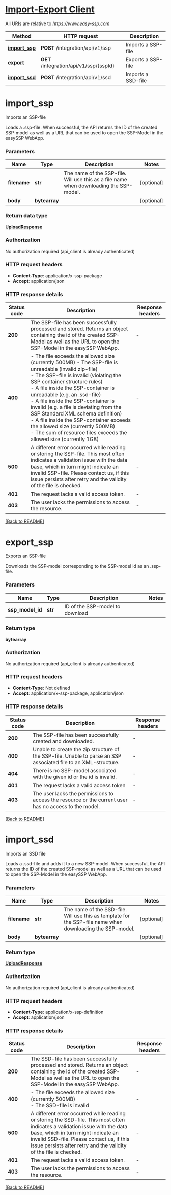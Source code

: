 # [Import-Export Client](../easyssp_import_export/client/import_export_client.py)

All URIs are relative to *https://www.easy-ssp.com*

| Method                                             | HTTP request                            | Description        |
|----------------------------------------------------|-----------------------------------------|--------------------|
| [**import_ssp**](ImportExportClient.md#import_ssp) | **POST** /integration/api/v1/ssp        | Imports a SSP-file |
| [**export**](ImportExportClient.md#export_ssp)     | **GET** /integration/api/v1/ssp/{sspId} | Exports a SSP-file |
| [**import_ssd**](ImportExportClient.md#import_ssd) | **POST** /integration/api/v1/ssd        | Imports a SSD-file |

# **import_ssp**

Imports an SSP-file

Loads a .ssp-file. When successful, the API returns the ID of the created SSP-model as well as a URL that can be used to
open the SSP-Model in the easySSP WebApp.

### Parameters

| Name         | Type          | Description                                                                            | Notes      |
|--------------|---------------|----------------------------------------------------------------------------------------|------------|
| **filename** | **str**       | The name of the SSP-file. Will use this as a file name when downloading the SSP-model. | [optional] |
| **body**     | **bytearray** |                                                                                        | [optional] |

### Return data type

[**UploadResponse**](UploadResponse.md)

### Authorization

No authorization required (api_client is already authenticated)

### HTTP request headers

- **Content-Type**: application/x-ssp-package
- **Accept**: application/json

### HTTP response details

| Status code | Description                                                                                                                                                                                                                                                                                                                                                                                                                                                                                                                                      | Response headers |
|-------------|--------------------------------------------------------------------------------------------------------------------------------------------------------------------------------------------------------------------------------------------------------------------------------------------------------------------------------------------------------------------------------------------------------------------------------------------------------------------------------------------------------------------------------------------------|------------------|
| **200**     | The SSP-file has been successfully processed and stored. Returns an object containing the id of the created SSP-Model as well as the URL to open the SSP-Model in the easySSP WebApp.                                                                                                                                                                                                                                                                                                                                                            | -                |
| **400**     | - The file exceeds the allowed size (currently 500MB) - The SSP-file is unreadable (invalid zip-file)<br/> - The SSP-file is invalid (violating the SSP container structure rules)<br/> - A file inside the SSP-container is unreadable (e.g. an .ssd-file)<br/> - A file inside the SSP-container is invalid (e.g. a file is deviating from the SSP Standard XML schema definition)<br/> - A file inside the SSP-container exceeds the allowed size (currently 500MB)<br/> - The sum of resource files exceeds the allowed size (currently 1GB) | -                |
| **500**     | A different error occurred while reading or storing the SSP-file. This most often indicates a validation issue with the data base, which in turn might indicate an invalid SSP-file. Please contact us, if this issue persists after retry and the validity of the file is checked.                                                                                                                                                                                                                                                              | -                |
| **401**     | The request lacks a valid access token.                                                                                                                                                                                                                                                                                                                                                                                                                                                                                                          | -                |
| **403**     | The user lacks the permissions to access the resource.                                                                                                                                                                                                                                                                                                                                                                                                                                                                                           | -                |

[[Back to README]](../README.md)

# **export_ssp**

Exports an SSP-file

Downloads the SSP-model corresponding to the SSP-model id as an .ssp-file.

### Parameters

| Name             | Type    | Description                     | Notes |
|------------------|---------|---------------------------------|-------|
| **ssp_model_id** | **str** | ID of the SSP-model to download |       |

### Return type

**bytearray**

### Authorization

No authorization required (api_client is already authenticated)

### HTTP request headers

- **Content-Type**: Not defined
- **Accept**: application/x-ssp-package, application/json

### HTTP response details

| Status code | Description                                                                                                     | Response headers |
|-------------|-----------------------------------------------------------------------------------------------------------------|------------------|
| **200**     | The SSP-file has been successfully created and downloaded.                                                      | -                |
| **400**     | Unable to create the zip structure of the SSP-file. Unable to parse an SSP associated file to an XML-structure. | -                |
| **404**     | There is no SSP-model associated with the given id or the id is invalid.                                        | -                |
| **401**     | The request lacks a valid access token                                                                          | -                |
| **403**     | The user lacks the permissions to access the resource or the current user has no access to the model.           | -                |

[[Back to README]](../README.md)

# **import_ssd**

Imports an SSD file

Loads a .ssd-file and adds it to a new SSP-model. When successful, the API returns the ID of the created SSP-model as
well as a URL that can be used to open the SSP-Model in the easySSP WebApp.

### Parameters

| Name         | Type          | Description                                                                                               | Notes      |
|--------------|---------------|-----------------------------------------------------------------------------------------------------------|------------|
| **filename** | **str**       | The name of the SSD-file. Will use this as template for the SSP-file name when downloading the SSP-model. | [optional] |
| **body**     | **bytearray** |                                                                                                           | [optional] |

### Return type

[**UploadResponse**](UploadResponse.md)

### Authorization

No authorization required (api_client is already authenticated)

### HTTP request headers

- **Content-Type**: application/x-ssp-definition
- **Accept**: application/json

### HTTP response details

| Status code | Description                                                                                                                                                                                                                                                                         | Response headers |
|-------------|-------------------------------------------------------------------------------------------------------------------------------------------------------------------------------------------------------------------------------------------------------------------------------------|------------------|
| **200**     | The SSD-file has been successfully processed and stored. Returns an object containing the id of the created SSP-Model as well as the URL to open the SSP-Model in the easySSP WebApp.                                                                                               | -                |
| **400**     | - The file exceeds the allowed size (currently 500MB)<br/> - The SSD-file is invalid                                                                                                                                                                                                | -                |
| **500**     | A different error occurred while reading or storing the SSD-file. This most often indicates a validation issue with the data base, which in turn might indicate an invalid SSD-file. Please contact us, if this issue persists after retry and the validity of the file is checked. | -                |
| **401**     | The request lacks a valid access token.                                                                                                                                                                                                                                             | -                |
| **403**     | The user lacks the permissions to access the resource.                                                                                                                                                                                                                              | -                |

[[Back to README]](../README.md)

